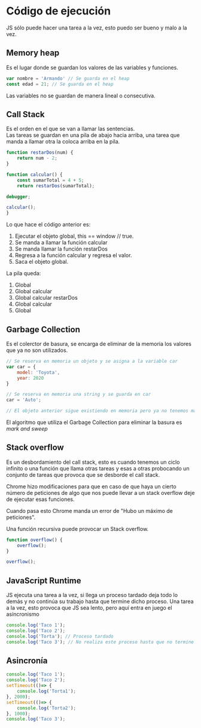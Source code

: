 # Código de ejecución 

JS sólo puede hacer una tarea a la vez, esto puedo ser bueno y malo a la vez.  

## Memory heap
Es el lugar donde se guardan los valores de las variables y funciones.

```js
var nombre = 'Armando' // Se guarda en el heap
const edad = 21; // Se guarda en el heap
```

Las variables no se guardan de manera lineal o consecutiva.

## Call Stack
Es el orden en el que se van a llamar las sentencias.  
Las tareas se guardan en una pila de abajo hacia arriba, una tarea que manda a llamar otra la coloca arriba en la pila.

```js
function restarDos(num) {
	return num - 2;
}

function calcular() {
	const sumarTotal = 4 + 5;
	return restarDos(sumarTotal);

debugger;

calcular();
}
```
Lo que hace el código anterior es:
1. Ejecutar el objeto global, this == window // true.
2. Se manda a llamar la función calcular
3. Se manda llamar la función restarDos
4. Regresa a la función calcular y regresa el valor.
5. Saca el objeto global.

La pila queda:
1. Global
2. Global calcular
3. Global calcular restarDos
4. Global calcular
5. Global

## Garbage Collection
Es el colerctor de basura, se encarga de eliminar de la memoria los valores que ya no son utilizados.

```js
// Se reserva en memoria un objeto y se asigna a la variable car
var car = {
	model: 'Toyota',
	year: 2020
}

// Se reserva en memoria una string y se guarda en car
car = 'Auto';

// El objeto anterior sigue existiendo en memoria pero ya no tenemos manera de acceder a él por lo tanto es basura y el Garbage Collection se encarga de eliminarlo

```

El algoritmo que utiliza el Garbage Collection para eliminar la basura es *mark and sweep*

## Stack overflow

Es un desbordamiento del call stack, esto es cuando tenemos un ciclo infinito o una función que llama otras tareas y esas a otras probocando un conjunto de tareas que provoca que se desborde el call stack.  

Chrome hizo modificaciones para que en caso de que haya un cierto número de peticiones de algo que nos puede llevar a un stack overflow deje de ejecutar esas funciones.  

Cuando pasa esto Chrome manda un error de "Hubo un máximo de peticiones".  

Una función recursiva puede provocar un Stack overflow.

```js
function overflow() {
	overflow();
}

overflow();
```

## JavaScript Runtime

JS ejecuta una tarea a la vez, si llega un proceso tardado deja todo lo demás y no continúa su trabajo hasta que termine dicho proceso. Una tarea a la vez, esto provoca que JS sea lento, pero aquí entra en juego el asíncronismo
```js
console.log('Taco 1');
console.log('Taco 2');
console.log('Torta'); // Proceso tardado
console.log('Taco 3'); // No realiza este proceso hasta que no termine el anterior
```

## Asincronía


```js
console.log('Taco 1');
console.log('Taco 2');
setTimeout(()=> {
	console.log('Torta1'); 
}, 2000);
setTimeout(()=> {
	console.log('Torta2'); 
}, 1000);
console.log('Taco 3');
```
